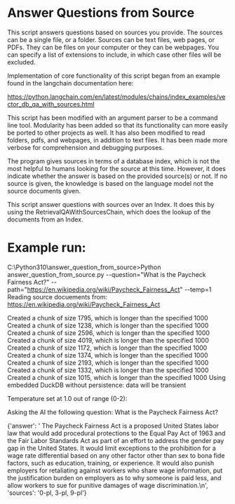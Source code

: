# Answer Questions from Source

This script answers questions based on sources you provide. The sources can be a single file, or a folder. Sources can be text files, web pages, or PDFs. They can be files on your computer or they can be webpages. You can specify a list of extensions to include, in which case other files will be excluded.

Implementation of core functionality of this script began from an example found in the langchain documentation here:

https://python.langchain.com/en/latest/modules/chains/index_examples/vector_db_qa_with_sources.html

This script has been modified with an argument parser to be a command line tool. Modularity has been added so that its functionality can more easily be ported to other projects as well. It has also been modified to read folders, pdfs, and webpages, in addition to text files. 
It has been made more verbose for comprehension and debugging purposes.

The program gives sources in terms of a database index, which is not the most helpful to humans looking for the source at this time.
However, it does indicate whether the answer is based on the provided source(s) or not.
If no source is given, the knowledge is based on the language model not the source documents given.

This script answer questions with sources over an Index. It does this by using the RetrievalQAWithSourcesChain, which does the lookup of the documents from an Index.

# Example run:

C:\Python310\answer_question_from_source>Python answer_question_from_source.py --question="What is the Paycheck Fairness Act?" --path="https://en.wikipedia.org/wiki/Paycheck_Fairness_Act" --temp=1
Reading source docuements from:
https://en.wikipedia.org/wiki/Paycheck_Fairness_Act

Created a chunk of size 1795, which is longer than the specified 1000
Created a chunk of size 1238, which is longer than the specified 1000
Created a chunk of size 2596, which is longer than the specified 1000
Created a chunk of size 4019, which is longer than the specified 1000
Created a chunk of size 1172, which is longer than the specified 1000
Created a chunk of size 1374, which is longer than the specified 1000
Created a chunk of size 2193, which is longer than the specified 1000
Created a chunk of size 1332, which is longer than the specified 1000
Created a chunk of size 1015, which is longer than the specified 1000
Using embedded DuckDB without persistence: data will be transient

Temperature set at 1.0 out of range (0-2):

Asking the AI the following question:
What is the Paycheck Fairness Act?

{'answer': ' The Paycheck Fairness Act is a proposed United States labor law that would add procedural protections to the Equal Pay Act of 1963 and the Fair Labor Standards Act as part of an effort to address the gender pay gap in the United States. It would limit exceptions to the prohibition for a wage rate differential based on any other factor other than sex to bona fide factors, such as education, training, or experience. It would also punish employers for retaliating against workers who share wage information, put the justification burden on employers as to why someone is paid less, and allow workers to sue for punitive damages of wage discrimination.\n', 'sources': '0-pl, 3-pl, 9-pl'}
